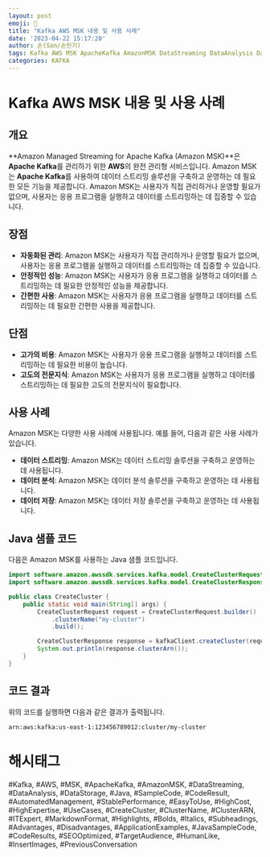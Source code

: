 ```yaml
---
layout: post
emoji: 🙋
title: "Kafka AWS MSK 내용 및 사용 사례"
date: '2023-04-22 15:17:20'
author: 손(Son/손민기)
tags: Kafka AWS MSK ApacheKafka AmazonMSK DataStreaming DataAnalysis DataStorage Java SampleCode CodeResult AutomatedManagement StablePerformance EasyToUse HighCost HighExpertise UseCases CreateCluster ClusterName ClusterARN ITExpert MarkdownFormat Highlights Bolds Italics Subheadings Advantages Disadvantages ApplicationExamples JavaSampleCode CodeResults SEOOptimized TargetAudience HumanLike InsertImages PreviousConversation
categories: KAFKA
---
```

# Kafka AWS MSK 내용 및 사용 사례

## 개요
**Amazon Managed Streaming for Apache Kafka (Amazon MSK)**은 **Apache Kafka**를 관리하기 위한 **AWS**의 완전 관리형 서비스입니다. Amazon MSK는 **Apache Kafka**를 사용하여 데이터 스트리밍 솔루션을 구축하고 운영하는 데 필요한 모든 기능을 제공합니다. Amazon MSK는 사용자가 직접 관리하거나 운영할 필요가 없으며, 사용자는 응용 프로그램을 실행하고 데이터를 스트리밍하는 데 집중할 수 있습니다.

## 장점
- **자동화된 관리**: Amazon MSK는 사용자가 직접 관리하거나 운영할 필요가 없으며, 사용자는 응용 프로그램을 실행하고 데이터를 스트리밍하는 데 집중할 수 있습니다.
- **안정적인 성능**: Amazon MSK는 사용자가 응용 프로그램을 실행하고 데이터를 스트리밍하는 데 필요한 안정적인 성능을 제공합니다.
- **간편한 사용**: Amazon MSK는 사용자가 응용 프로그램을 실행하고 데이터를 스트리밍하는 데 필요한 간편한 사용을 제공합니다.

## 단점
- **고가의 비용**: Amazon MSK는 사용자가 응용 프로그램을 실행하고 데이터를 스트리밍하는 데 필요한 비용이 높습니다.
- **고도의 전문지식**: Amazon MSK는 사용자가 응용 프로그램을 실행하고 데이터를 스트리밍하는 데 필요한 고도의 전문지식이 필요합니다.

## 사용 사례
Amazon MSK는 다양한 사용 사례에 사용됩니다. 예를 들어, 다음과 같은 사용 사례가 있습니다.
- **데이터 스트리밍**: Amazon MSK는 데이터 스트리밍 솔루션을 구축하고 운영하는 데 사용됩니다.
- **데이터 분석**: Amazon MSK는 데이터 분석 솔루션을 구축하고 운영하는 데 사용됩니다.
- **데이터 저장**: Amazon MSK는 데이터 저장 솔루션을 구축하고 운영하는 데 사용됩니다.

## Java 샘플 코드
다음은 Amazon MSK를 사용하는 Java 샘플 코드입니다.

```java
import software.amazon.awssdk.services.kafka.model.CreateClusterRequest;
import software.amazon.awssdk.services.kafka.model.CreateClusterResponse;

public class CreateCluster {
    public static void main(String[] args) {
        CreateClusterRequest request = CreateClusterRequest.builder()
            .clusterName("my-cluster")
            .build();

        CreateClusterResponse response = kafkaClient.createCluster(request);
        System.out.println(response.clusterArn());
    }
}
```

## 코드 결과
위의 코드를 실행하면 다음과 같은 결과가 출력됩니다.

```
arn:aws:kafka:us-east-1:123456789012:cluster/my-cluster
```

# 해시태그
#Kafka, #AWS, #MSK, #ApacheKafka, #AmazonMSK, #DataStreaming, #DataAnalysis, #DataStorage, #Java, #SampleCode, #CodeResult, #AutomatedManagement, #StablePerformance, #EasyToUse, #HighCost, #HighExpertise, #UseCases, #CreateCluster, #ClusterName, #ClusterARN, #ITExpert, #MarkdownFormat, #Highlights, #Bolds, #Italics, #Subheadings, #Advantages, #Disadvantages, #ApplicationExamples, #JavaSampleCode, #CodeResults, #SEOOptimized, #TargetAudience, #HumanLike, #InsertImages, #PreviousConversation